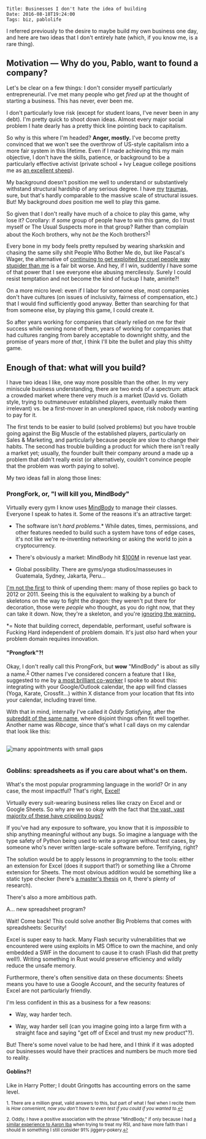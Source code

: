     Title: Businesses I don't hate the idea of building
    Date: 2016-08-18T19:24:00
    Tags: biz, pablolife

I referred previously to the desire to maybe build my own business one day, and
here are two ideas that I don't entirely hate (which, if you know me, is a rare
thing).

<!-- more -->

<h2 id="motivation-why-do-you-pablo-want-to-found-a-company">Motivation — Why do you, Pablo, want to found a company?</h2>

Let's be clear on a few things: I don't consider myself particularly
entrepreneurial. I've met many people who get _fired up_ at the thought of
starting a business. This has never, ever been me.

I don't particularly love risk (except for student loans, I've never been in any
debt). I'm pretty quick to shoot down ideas. Almost every major social problem I
hate dearly has a pretty thick line pointing back to capitalism.

So why is this where I'm headed? **Anger, mostly.** I've become pretty convinced
that we won't see the overthrow of US-style capitalism into a more fair system
in this lifetime. Even if I made achieving this my main objective, I don't have
the skills, patience, or background to be a particularly effective activist
(private school + Ivy League college positions me as [an excellent sheep][2]).

My background doesn't position me well to understand or substantively withstand
structural hardship of any serious degree. I have [my][3] [traumas,][4] sure,
but that's hardly comparable to the massive scale of structural issues. But! My
background _does_ position me well to play this game.

So given that I don't really have much of a choice to play this game, why lose
it? Corollary: if _some_ group of people have to win this game, do I trust
myself or The Usual Suspects more in that group? Rather than complain about the
Koch brothers, why not _be_ the Koch brothers?<sup><a href="#fn1" id="ref1">1</a></sup>

Every bone in my body feels pretty repulsed by wearing sharkskin and chasing the
same silly shit People Who Bother Me do, but like Pascal's Wager, the
alternative of [continuing to get exploited by cruel people way stupider than
me][5] is a fair bit worse. And hey, if I win, suddently _I_ have some of that
power that I see everyone else abusing mercilessly. Surely I could resist
temptation and not become the kind of fuckup I hate, amirite?!

On a more micro level: even if I labor for someone else, most companies don't
have cultures (on issues of inclusivity, fairness of compensation, etc.) that I
would find sufficiently good anyway. Better than searching for that from someone
else, by playing this game, I could create it.

So after years working for companies that clearly relied on me for their success
while owning none of them, years of working for companies that had cultures
ranging from barely acceptable to downright shitty, and the promise of years
more of _that_, I think I'll bite the bullet and play this shitty game.

<h2 id="enough-of-that-what-will-you-build">Enough of that: what will you build?</h2>

I have two ideas I like, one way more possible than the other. In my very
miniscule business understanding, there are two ends of a spectrum: attack a
crowded market where there very much _is_ a market (David vs. Goliath style,
trying to outmaneuver established players, eventually make them irrelevant) vs.
be a first-mover in an unexplored space, risk nobody wanting to pay for it.

The first tends to be easier to build (solved problems) but you have trouble
going against the Big Muscle of the established players, particularly on Sales &
Marketing, and particularly because people are slow to change their habits. The
second has trouble building a product for which there isn't really a market yet;
usually, the founder built their company around a made up a problem that didn't
really exist (or alternatively, couldn't convince people that the problem was
worth paying to solve).

My two ideas fall in along those lines:

<h3 id="prongfork-or-i-will-kill-you-mindbody">ProngFork, or, "I will kill you, MindBody"</h3>

Virtually every gym I know uses [MindBody][6] to manage their classes. Everyone
I speak to hates it. Some of the reasons it's an attractive target:

* The software isn't _hard problems._\* While dates, times, permissions, and
  other features needed to build such a system have tons of edge cases, it's not
  like we're re-inventing networking or asking the world to join a
  cryptocurrency.

* There's obviously a market: MindBody hit [$100M][9] in revenue last year.

* Global possibility. There are gyms/yoga studios/masseuses in Guatemala,
  Sydney, Jakarta, Peru…

[I'm not the first][7] to think of upending them: many of those replies go back
to 2012 or 2011. Seeing this is the equivalent to walking by a bunch of
skeletons on the way to fight the dragon: they weren't put there for decoration,
those were _people_ who thought, as you do right now, that they can take it
down. Now, they're a skeleton, and you're [ignoring the warning.][11]

\*= Note that building correct, dependable, performant, useful software is
Fucking Hard independent of problem domain. It's just _also_ hard when your
problem domain requires innovation.

<h4 id="prongfork">"Prongfork"?!</h4>

Okay, I don't really call this ProngFork, but **wow** "MindBody" is about as
silly a name.<sup><a href="#fn2" id="ref2">2</a></sup> Other names I've
considered concern a feature that I like, suggested to me by [a most brilliant
co-worker][12] I spoke to about this: integrating with your Google/Outlook
calendar, the app will find classes (Yoga, Karate, Crossfit…) within X distance
from your location that fits into your calendar, including travel time.

With that in mind, internally I've called it _Oddly Satisfying_, after the
[subreddit of the same name][8], where disjoint things often fit well together.
Another name was _Ribcage_, since that's what I call days on my calendar that
look like this:

<img src="/img/2016/08/ribcage.png" alt="many appointments with small gaps" style="max-width: 450px; margin: 15px auto;" />

<h3 id="goblins-spreadsheets-as-if-you-care-about-whats-on-them">Goblins: spreadsheets as if you care about what's on them.</h3>

What's the most popular programming language in the world? Or in any case, the
most impactful? That's right, [Excel!][10]

Virtually every suit-wearing business relies like crazy on Excel and or Google
Sheets. So why are we so okay with the fact that [the vast, vast majority of
these have crippling bugs?][13]

If you've had any exposure to software, you know that it is _impossible_ to ship
anything meaningful without any bugs. So imagine a language with the type safety
of Python being used to write a program without test cases, by someone who's
never written large-scale software before. Terrifying, right?

The solution would be to apply lessons in programming to the tools: either an
extension for Excel (does it support that?) or something like a Chrome extension
for Sheets. The most obvious addition would be something like a static type
checker (here's [a master's thesis][14] on it, there's plenty of research).

There's also a more ambitious path.

A… new spreadsheet program?

Wait! Come back! This could solve another Big Problems that comes with
spreadsheets: Security!

Excel is super easy to hack. Many Flash security vulnerabilities that we
encountered were using exploits in MS Office to own the machine, and only
embedded a SWF in the document to cause it to crash (Flash did that pretty
well!). Writing something in Rust would preserve efficiency and wildly reduce
the unsafe memory.
  
Furthermore, there's often sensitive data on these documents: Sheets means you
have to use a Google Account, and the security features of Excel are not
particularly friendly.

I'm less confident in this as a business for a few reasons:

* Way, way harder tech.

* Way, way harder sell (can you imagine going into a large firm with a straight
  face and saying "get off of Excel and trust my new product"?).

But! There's some novel value to be had here, and I think if it was adopted our
businesses would have their practices and numbers be much more tied to reality.

<h4 id="goblins">Goblins?!</h4>

Like in Harry Potter; I doubt Gringotts has accounting errors on the same level.

<sup id="fn1">1. There are a million great, valid answers to this, but part of what I feel when
I recite them is <em>How convenient, now you don't have to even test if you could
if you wanted to.</em><a href="#ref1">↩</a></sup>

<sup id="fn2">2. Oddly, I have a positive association with the phrase "MindBody,"
if only because I had <a href="http://aaroniba.net/articles/tmp/how-i-cured-my-rsi-pain.html">a
similar experience to Aaron Iba</a> when trying to treat my RSI, and have more
faith than I should in something I still consider 91% jiggery-pokery.<a href="#ref2">↩</a></sup>

   [1]: https://www.youtube.com/watch?v=cjd8E1rD3m4&t=1m53s
   [2]: http://www.newyorker.com/magazine/2014/09/01/poison-ivy
   [3]: /2013/10/on-depression-mine.html
   [4]: https://www.bostonglobe.com/lifestyle/health-wellness/2013/05/26/when-brain-attacks-newly-discovered-disease-can-mimic-psychosis/dyixxnwdHJJIUITsNYJC3O/story.html
   [5]: https://www.jwz.org/blog/2011/11/watch-a-vc-use-my-name-to-sell-a-con/
   [6]: https://www.mindbodyonline.com/
   [7]: https://www.quora.com/Does-Mind-Body-mindbodyonline-com-have-competitors-Who-are-they
   [8]: https://www.reddit.com/r/oddlysatisfying
   [9]: https://www.mindbodyonline.com/company/press/mindbody-surpasses-100-million-with-record-year-end-revenue
   [10]: https://products.office.com/en-us/excel
   [11]: http://cdn.shopify.com/s/files/1/0535/6917/products/mistakesdemotivator.jpeg?v=1416776264
   [12]: https://twitter.com/scrollie
   [13]: http://lemire.me/blog/2014/05/23/you-shouldnt-use-a-spreadsheet-for-important-work-i-mean-it/
   [14]: https://cs.brown.edu/research/pubs/theses/masters/2003/antoniu.pdf
